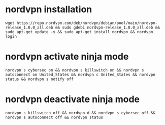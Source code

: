 # nordvpn installation

    wget https://repo.nordvpn.com/deb/nordvpn/debian/pool/main/nordvpn-release_1.0.0_all.deb && sudo gdebi nordvpn-release_1.0.0_all.deb && sudo apt-get update -y && sudo apt-get install nordvpn && nordvpn login
#
#
#
# nordvpn activate ninja mode
    nordvpn s cybersec on && nordvpn s killswitch on && nordvpn s autoconnect on United_States && nordvpn c United_States && nordvpn status && nordvpn s notify off
    
# nordvpn deactivate ninja mode

    nordvpn s killswitch off && nordvpn d && nordvpn s cybersec off && nordvpn s autoconnect off && nordvpn status
